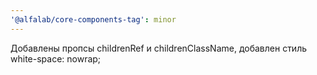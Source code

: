 ```yaml
---
'@alfalab/core-components-tag': minor
---
```


Добавлены пропсы childrenRef и childrenClassName, добавлен стиль white-space: nowrap;
